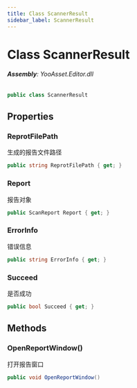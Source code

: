 ```yaml
---
title: Class ScannerResult
sidebar_label: ScannerResult
---
```

# Class ScannerResult


###### **Assembly**: YooAsset.Editor.dll

```csharp title="Declaration"
public class ScannerResult
```
## Properties
### ReprotFilePath
生成的报告文件路径

```csharp title="Declaration"
public string ReprotFilePath { get; }
```
### Report
报告对象

```csharp title="Declaration"
public ScanReport Report { get; }
```
### ErrorInfo
错误信息

```csharp title="Declaration"
public string ErrorInfo { get; }
```
### Succeed
是否成功

```csharp title="Declaration"
public bool Succeed { get; }
```
## Methods
### OpenReportWindow()
打开报告窗口

```csharp title="Declaration"
public void OpenReportWindow()
```
